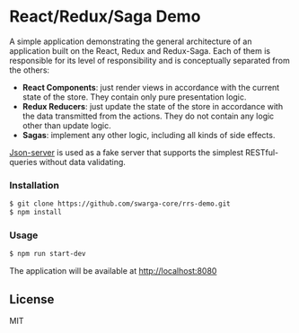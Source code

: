 # React/Redux/Saga Demo

A simple application demonstrating the general architecture of an application built on the React, Redux and Redux-Saga.
Each of them is responsible for its level of responsibility and is conceptually separated from the others:
 - **React Components**: just render views in accordance with the current state of the store. They contain only pure presentation logic.
 - **Redux Reducers**: just update the state of the store in accordance with the data transmitted from the actions. They do not contain any logic other than update logic. 
 - **Sagas**: implement any other logic, including all kinds of side effects.

[Json-server] is used as a fake server that supports the simplest RESTful-queries without data validating.

### Installation
```sh
$ git clone https://github.com/swarga-core/rrs-demo.git
$ npm install
```

### Usage
```sh
$ npm run start-dev
```

The application will be available at [http://localhost:8080]

License
-------

MIT

   [Json-server]: <https://github.com/typicode/json-server>
   [http://localhost:8080]: <http://localhost:8080>